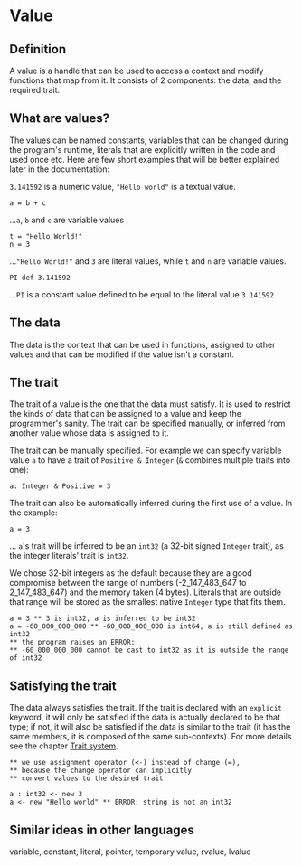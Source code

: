 # Value

## Definition
A value is a handle that can be used to access a context and modify functions that map from it. It consists of 2 components: the data, and the required trait.

## What are values?

The values can be named constants, variables that can be changed during the program's runtime, literals that are explicitly written in the code and used once etc. Here are few short examples that will be better explained later in the documentation:

`3.141592` is a numeric value, `"Hello world"` is a textual value.

```{.chakral}
a = b + c
```
...`a`, `b` and `c` are variable values

```{.chakral}
t = "Hello World!"
n = 3
```
...`"Hello World!"` and `3` are literal values, while `t` and `n` are variable values.

```{.chakral}
PI def 3.141592
```
...`PI` is a constant value defined to be equal to the literal value `3.141592`


## The data
The data is the context that can be used in functions, assigned to other values and that can be modified if the value isn't a constant.

## The trait
The trait of a value is the one that the data must satisfy. It is used to restrict the kinds of data that can be assigned to a value and keep the programmer's sanity. The trait can be specified manually, or inferred from another value whose data is assigned to it.

The trait can be manually specified. For example we can specify variable value `a` to have a trait of `Positive & Integer` (`&` combines multiple traits into one):
```{.chakral caption="Example of manual traits"}
a: Integer & Positive = 3
```

The trait can also be automatically inferred during the first use of a value. In the example:
```{.chakral caption="Example of inferred traits"}
a = 3
```
... `a`'s trait will be inferred to be an `int32` (a 32-bit signed `Integer` trait), as the integer literals' trait is `int32`.

We chose 32-bit integers as the default because they are a good compromise between the range of numbers (-2_147_483_647 to 2_147_483_647) and the memory taken (4 bytes). Literals that are outside that range will be stored as the smallest native `Integer` type that fits them.
```{.chakral caption="Example for integer limits"}
a = 3 ** 3 is int32, a is inferred to be int32
a = -60_000_000_000 ** -60_000_000_000 is int64, a is still defined as int32
** the program raises an ERROR: 
** -60_000_000_000 cannot be cast to int32 as it is outside the range of int32
```

## Satisfying the trait
The data always satisfies the trait. If the trait is declared with an `explicit` keyword, it will only be satisfied if the data is actually declared to be that type; if not, it will also be satisfied if the data is similar to the trait (it has the same members, it is composed of the same sub-contexts). For more details see the chapter [Trait system](trait_system.html). 

```{.chakral caption="Example of not satisfying the trait"}
** we use assignment operator (<-) instead of change (=), 
** because the change operator can implicitly 
** convert values to the desired trait

a : int32 <- new 3
a <- new "Hello world" ** ERROR: string is not an int32
```



## Similar ideas in other languages
variable, constant, literal, pointer, temporary value, rvalue, lvalue